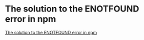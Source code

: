 # The solution to the ENOTFOUND error in npm
[The solution to the ENOTFOUND error in npm](https://aiwithcloud.com/2022/09/16/the_solution_to_the_enotfound_error_in_npm/)